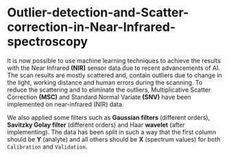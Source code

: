 # Outlier-detection-and-Scatter-correction-in-Near-Infrared-spectroscopy

It is now possible to use machine learning techniques to achieve the results with the Near Infrared **(NIR)** sensor data due to recent advancements of AI. The scan results are mostly scattered and, contain outliers due to change in the light, working distance and human errors during the scanning. To reduce the scattering and to eliminate the outliers, Multiplicative Scatter Correction **(MSC)** and Standard Normal Variate **(SNV)** have been implemented on near-infrared (NIR) data.

We also applied some filters such as **Gaussian filters** (different orders), **Savitzky Golay filter** (different orders) and Haar **wavelet**  (after implementing). The data has been split in such a way that the first column should be **Y** (analyte) and all others should be **X** (spectrum values) for both `Calibration` and `Validation`.


